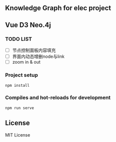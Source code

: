 ## Knowledge Graph for elec project
## Vue D3 Neo.4j

### TODO LIST
- [ ] 节点控制面板内容填充
- [ ] 界面内动态增删node与link
- [ ] zoom in & out

### Project setup
```
npm install
```

### Compiles and hot-reloads for development
```
npm run serve
```

## License
MIT License
